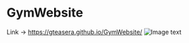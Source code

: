 # GymWebsite
Link → https://gteasera.github.io/GymWebsite/
![Image text](https://github.com/GTeasera/GymWebsite/blob/main/assets/logo.jpeg)
